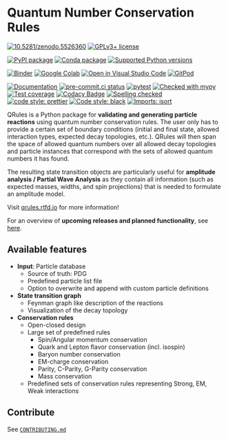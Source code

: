 # Quantum Number Conservation Rules

[![10.5281/zenodo.5526360](https://zenodo.org/badge/doi/10.5281/zenodo.5526360.svg)](https://doi.org/10.5281/zenodo.5526360)
[![GPLv3+ license](https://img.shields.io/badge/License-GPLv3+-blue.svg)](https://www.gnu.org/licenses/gpl-3.0-standalone.html)

[![PyPI package](https://badge.fury.io/py/qrules.svg)](https://pypi.org/project/qrules)
[![Conda package](https://anaconda.org/conda-forge/qrules/badges/version.svg)](https://anaconda.org/conda-forge/qrules)
[![Supported Python versions](https://img.shields.io/pypi/pyversions/qrules)](https://pypi.org/project/qrules)

[![Binder](https://static.mybinder.org/badge_logo.svg)](https://mybinder.org/v2/gh/ComPWA/qrules/stable?filepath=docs/usage)
[![Google Colab](https://colab.research.google.com/assets/colab-badge.svg)](https://colab.research.google.com/github/ComPWA/qrules/blob/stable)
[![Open in Visual Studio Code](https://img.shields.io/badge/vscode-open-blue?logo=visualstudiocode)](https://open.vscode.dev/ComPWA/qrules)
[![GitPod](https://img.shields.io/badge/gitpod-open-blue?logo=gitpod)](https://gitpod.io/#https://github.com/ComPWA/qrules)

[![Documentation](https://readthedocs.org/projects/qrules/badge/?version=latest)](https://qrules.readthedocs.io)
[![pre-commit.ci status](https://results.pre-commit.ci/badge/github/ComPWA/qrules/main.svg)](https://results.pre-commit.ci/latest/github/ComPWA/qrules/main)
[![pytest](https://github.com/ComPWA/qrules/workflows/pytest/badge.svg)](https://github.com/ComPWA/qrules/actions?query=branch%3Amain+workflow%3Apytest)
[![Checked with mypy](http://www.mypy-lang.org/static/mypy_badge.svg)](https://mypy.readthedocs.io)
[![Test coverage](https://codecov.io/gh/ComPWA/qrules/branch/main/graph/badge.svg)](https://codecov.io/gh/ComPWA/qrules)
[![Codacy Badge](https://api.codacy.com/project/badge/Grade/deeee5b9e2bb4b3daa655942c71e17da)](https://www.codacy.com/gh/ComPWA/qrules)
[![Spelling checked](https://img.shields.io/badge/cspell-checked-brightgreen.svg)](https://github.com/streetsidesoftware/cspell/tree/master/packages/cspell)
[![code style: prettier](https://img.shields.io/badge/code_style-prettier-ff69b4.svg?style=flat-square)](https://github.com/prettier/prettier)
[![Code style: black](https://img.shields.io/badge/code%20style-black-000000.svg)](https://github.com/psf/black)
[![Imports: isort](https://img.shields.io/badge/%20imports-isort-%231674b1?style=flat&labelColor=ef8336)](https://pycqa.github.io/isort)

QRules is a Python package for **validating and generating particle reactions**
using quantum number conservation rules. The user only has to provide a certain
set of boundary conditions (initial and final state, allowed interaction types,
expected decay topologies, etc.). QRules will then span the space of allowed
quantum numbers over all allowed decay topologies and particle instances that
correspond with the sets of allowed quantum numbers it has found.

The resulting state transition objects are particularly useful for **amplitude
analysis / Partial Wave Analysis** as they contain all information (such as
expected masses, widths, and spin projections) that is needed to formulate an
amplitude model.

Visit [qrules.rtfd.io](https://qrules.readthedocs.io) for more information!

For an overview of **upcoming releases and planned functionality**, see
[here](https://github.com/ComPWA/qrules/milestones?direction=asc&sort=title&state=open).

## Available features

- **Input**: Particle database
  - Source of truth: PDG
  - Predefined particle list file
  - Option to overwrite and append with custom particle definitions
- **State transition graph**
  - Feynman graph like description of the reactions
  - Visualization of the decay topology
- **Conservation rules**
  - Open-closed design
  - Large set of predefined rules
    - Spin/Angular momentum conservation
    - Quark and Lepton flavor conservation (incl. isospin)
    - Baryon number conservation
    - EM-charge conservation
    - Parity, C-Parity, G-Parity conservation
    - Mass conservation
  - Predefined sets of conservation rules representing Strong, EM, Weak
    interactions

## Contribute

See [`CONTRIBUTING.md`](./CONTRIBUTING.md)
